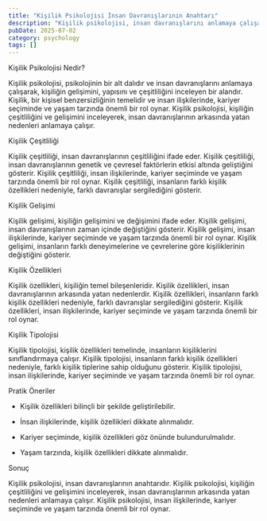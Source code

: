 ```yaml
---
title: "Kişilik Psikolojisi İnsan Davranışlarının Anahtarı"
description: "Kişilik psikolojisi, insan davranışlarını anlamaya çalışarak, kişiliğin gelişimini, yapısını ve çeşitliliğini inceleyen bir psikoloji alanıdır. Kişilik, bir个..."
pubDate: 2025-07-02
category: psychology
tags: []
---
```


Kişilik Psikolojisi Nedir?

Kişilik psikolojisi, psikolojinin bir alt dalıdır ve insan davranışlarını anlamaya çalışarak, kişiliğin gelişimini, yapısını ve çeşitliliğini inceleyen bir alandır. Kişilik, bir kişisel benzersizliğinin temelidir ve insan ilişkilerinde, kariyer seçiminde ve yaşam tarzında önemli bir rol oynar. Kişilik psikolojisi, kişiliğin çeşitliliğini ve gelişimini inceleyerek, insan davranışlarının arkasında yatan nedenleri anlamaya çalışır.

Kişilik Çeşitliliği

Kişilik çeşitliliği, insan davranışlarının çeşitliliğini ifade eder. Kişilik çeşitliliği, insan davranışlarının genetik ve çevresel faktörlerin etkisi altında geliştiğini gösterir. Kişilik çeşitliliği, insan ilişkilerinde, kariyer seçiminde ve yaşam tarzında önemli bir rol oynar. Kişilik çeşitliliği, insanların farklı kişilik özellikleri nedeniyle, farklı davranışlar sergilediğini gösterir.

Kişilik Gelişimi

Kişilik gelişimi, kişiliğin gelişimini ve değişimini ifade eder. Kişilik gelişimi, insan davranışlarının zaman içinde değiştiğini gösterir. Kişilik gelişimi, insan ilişkilerinde, kariyer seçiminde ve yaşam tarzında önemli bir rol oynar. Kişilik gelişimi, insanların farklı deneyimelerine ve çevrelerine göre kişiliklerinin değiştiğini gösterir.

Kişilik Özellikleri

Kişilik özellikleri, kişiliğin temel bileşenleridir. Kişilik özellikleri, insan davranışlarının arkasında yatan nedenlerdir. Kişilik özellikleri, insanların farklı kişilik özellikleri nedeniyle, farklı davranışlar sergilediğini gösterir. Kişilik özellikleri, insan ilişkilerinde, kariyer seçiminde ve yaşam tarzında önemli bir rol oynar.

Kişilik Tipolojisi

Kişilik tipolojisi, kişilik özellikleri temelinde, insanların kişiliklerini sınıflandırmaya çalışır. Kişilik tipolojisi, insanların farklı kişilik özellikleri nedeniyle, farklı kişilik tiplerine sahip olduğunu gösterir. Kişilik tipolojisi, insan ilişkilerinde, kariyer seçiminde ve yaşam tarzında önemli bir rol oynar.

Pratik Öneriler

* Kişilik özellikleri bilinçli bir şekilde geliştirilebilir.

* İnsan ilişkilerinde, kişilik özellikleri dikkate alınmalıdır.

* Kariyer seçiminde, kişilik özellikleri göz önünde bulundurulmalıdır.

* Yaşam tarzında, kişilik özellikleri dikkate alınmalıdır.

Sonuç

Kişilik psikolojisi, insan davranışlarının anahtarıdır. Kişilik psikolojisi, kişiliğin çeşitliliğini ve gelişimini inceleyerek, insan davranışlarının arkasında yatan nedenleri anlamaya çalışır. Kişilik psikolojisi, insan ilişkilerinde, kariyer seçiminde ve yaşam tarzında önemli bir rol oynar.